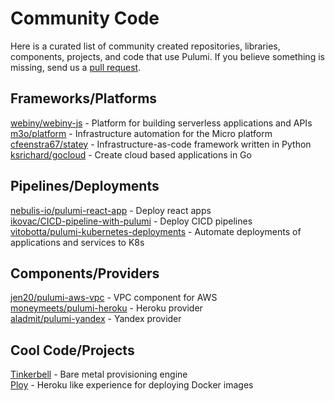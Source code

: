 # Community Code

Here is a curated list of community created repositories, libraries, components, projects, and code that use Pulumi. If you believe something is missing, send us a [pull request](https://github.com/pulumi/docs/edit/master/content/community/code.md). 


## Frameworks/Platforms
[webiny/webiny-js](https://github.com/webiny/webiny-js) - Platform for building serverless applications and APIs  
[m3o/platform](https://github.com/m3o/platform) - Infrastructure automation for the Micro platform  
[cfeenstra67/statey](https://github.com/cfeenstra67/statey) - Infrastructure-as-code framework written in Python  
[ksrichard/gocloud](https://github.com/ksrichard/gocloud) - Create cloud based applications in Go


## Pipelines/Deployments
[nebulis-io/pulumi-react-app](https://github.com/nebulis-io/pulumi-react-app) - Deploy react apps  
[ikovac/CICD-pipeline-with-pulumi](https://github.com/ikovac/CICD-pipeline-with-pulumi) - Deploy CICD pipelines  
[vitobotta/pulumi-kubernetes-deployments](https://github.com/vitobotta/pulumi-kubernetes-deployments) - Automate deployments of applications and services to K8s


## Components/Providers
[jen20/pulumi-aws-vpc](https://github.com/jen20/pulumi-aws-vpc) - VPC component for AWS  
[moneymeets/pulumi-heroku](https://github.com/moneymeets/pulumi-heroku) - Heroku provider  
[aladmit/pulumi-yandex](https://github.com/aladmit/pulumi-yandex) - Yandex provider

## Cool Code/Projects
[Tinkerbell](https://github.com/tinkerbell) - Bare metal provisioning engine  
[Ploy](https://github.com/jaxxstorm/ploy) - Heroku like experience for deploying Docker images
